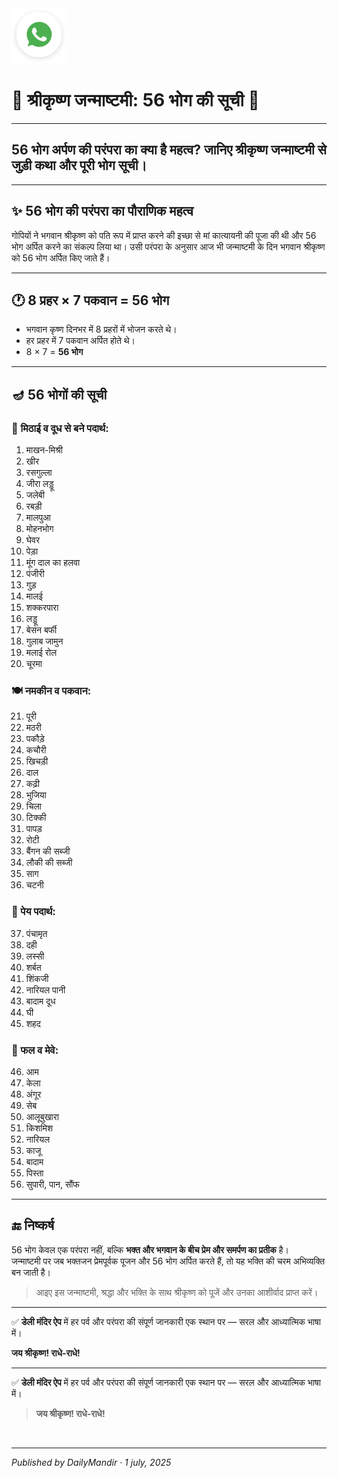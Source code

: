 <!-- Share & WhatsApp icons as SVG -->
<a href="https://api.whatsapp.com/send?text=Check%20out%20this%20article%20in%20the%20Daily%20Mandir%20app%3A%20https%3A%2F%2Fwww.dailymandir.com%2Farticles%3FcontentUrl%3Dhttps%253A%252F%252Fraw.githubusercontent.com%252Fanandwana001%252Fcontent-repo%252Frefs%252Fheads%252Fmain%252Fchalisa%252Fhanuman%252Fhanuman_chalisa_english.md%26title%3DHanuman%2520Chalisa">
  <img src="https://raw.githubusercontent.com/anandwana001/content-repo/refs/heads/main/assets/ic_wtsapp_share_rounded.svg" alt="WhatsApp"/>
</a>


<br>

# 🌼 श्रीकृष्ण जन्माष्टमी: 56 भोग की सूची 🌼  #

------

## 56 भोग अर्पण की परंपरा का क्या है महत्व? जानिए श्रीकृष्ण जन्माष्टमी से जुड़ी कथा और पूरी भोग सूची। ##

---

## ✨ 56 भोग की परंपरा का पौराणिक महत्व

गोपियों ने भगवान श्रीकृष्ण को पति रूप में प्राप्त करने की इच्छा से मां कात्यायनी की पूजा की थी और 56 भोग अर्पित करने का संकल्प लिया था। उसी परंपरा के अनुसार आज भी जन्माष्टमी के दिन भगवान श्रीकृष्ण को 56 भोग अर्पित किए जाते हैं।

---

## 🕐 8 प्रहर × 7 पकवान = 56 भोग

- भगवान कृष्ण दिनभर में 8 प्रहरों में भोजन करते थे।  
- हर प्रहर में 7 पकवान अर्पित होते थे।  
- 8 × 7 = **56 भोग**

---

## 🪔 56 भोगों की सूची

### 🍬 मिठाई व दूध से बने पदार्थ:
1. माखन-मिश्री  
2. खीर  
3. रसगुल्ला  
4. जीरा लड्डू  
5. जलेबी  
6. रबड़ी  
7. मालपुआ  
8. मोहनभोग  
9. घेवर  
10. पेड़ा  
11. मूंग दाल का हलवा  
12. पंजीरी  
13. गुड़  
14. मालई  
15. शक्करपारा  
16. लड्डू  
17. बेसन बर्फी  
18. गुलाब जामुन  
19. मलाई रोल  
20. चूरमा  

### 🍽️ नमकीन व पकवान:
21. पूरी  
22. मठरी  
23. पकौड़े  
24. कचौरी  
25. खिचड़ी  
26. दाल  
27. कढ़ी  
28. भुजिया  
29. चिला  
30. टिक्की  
31. पापड़  
32. रोटी  
33. बैंगन की सब्जी  
34. लौकी की सब्जी  
35. साग  
36. चटनी  

### 🧴 पेय पदार्थ:
37. पंचामृत  
38. दही  
39. लस्सी  
40. शर्बत  
41. शिंकजी  
42. नारियल पानी  
43. बादाम दूध  
44. घी  
45. शहद  

### 🍓 फल व मेवे:
46. आम  
47. केला  
48. अंगूर  
49. सेब  
50. आलूबुखारा  
51. किशमिश  
52. नारियल  
53. काजू  
54. बादाम  
55. पिस्ता  
56. सुपारी, पान, सौंफ  

---

## 🔚 निष्कर्ष

56 भोग केवल एक परंपरा नहीं, बल्कि **भक्त और भगवान के बीच प्रेम और समर्पण का प्रतीक** है।  
जन्माष्टमी पर जब भक्तजन प्रेमपूर्वक पूजन और 56 भोग अर्पित करते हैं, तो यह भक्ति की चरम अभिव्यक्ति बन जाती है।

> आइए इस जन्माष्टमी, श्रद्धा और भक्ति के साथ श्रीकृष्ण को पूजें और उनका आशीर्वाद प्राप्त करें।

---

✅ **डेली मंदिर ऐप** में हर पर्व और परंपरा की संपूर्ण जानकारी एक स्थान पर — सरल और आध्यात्मिक भाषा में।

**जय श्रीकृष्ण! राधे-राधे!**

---
✅ **डेली मंदिर ऐप** में हर पर्व और परंपरा की संपूर्ण जानकारी एक स्थान पर — सरल और आध्यात्मिक भाषा में।

> **जय श्रीकृष्ण! राधे-राधे!**

<br>

---

*Published by DailyMandir · 1 july, 2025*
